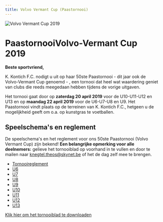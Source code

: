 ```yaml
---
title: Volvo Vermant Cup (Paastornooi)
---
```

<img src="https://www.link2fleet.be/wp-content/uploads/2018/04/Logo-Vermant-Groep.png" style="max-width: 100%; height: auto;" alt="Volvo Vermant Cup 2019" />
<h1>Paastornooi<span>Volvo-Vermant Cup 2019</h1>
<p><strong>Beste sportvriend,</strong></p>
<p>K. Kontich F.C. nodigt u uit op haar 50ste Paastornooi - dit jaar ook de Volvo-Vermant Cup genoemd - , een tornooi dat heel wat waardering geniet van clubs die reeds meegedaan hebben tijdens de vorige uitgaven.</p>
<p>
    Het tornooi gaat door op <strong>zaterdag 20 april 2019</strong> voor de U10-U11-U12 en U13 en op <strong>maandag 22 april 2019</strong> voor de U6-U7-U8 en U9. Het Paastornooi vindt plaats op de terreinen van K. Kontich F.C., hetgeen u de mogelijkheid geeft om o.a. op kunstgras te voetballen.
</p>
<div style="display: none;">
    <h2>Inschrijven</h2>
    <p>Er is nog één plaats vrij voor een U11 ploeg!</p>
    <p>
        <a href="https://kkontichfc.be/jeugd/paastornooi/inschrijven" title="Inschrijven paastornooi 2019" class="btn-block">Klik hier om in te schrijven</a></p>
    <p>Uiteraard zullen wij bij een inschrijving zelf aanwezig zijn op uw tornooi met 1 of meerdere ploegen.</p>
    <p>Met dank voor jullie belangstelling en eventuele inschrijving.
        <br><strong>Sportieve groeten namens het Jeugdbestuur van K. Kontich FC</strong>
    </p>
</div>
<h2>Speelschema's en reglement</h2>
<p>De speelschema's en het reglement voor ons 50ste Paastornooi (Volvo Vermant Cup) zijn bekend! <strong>Een belangrijke opmerking voor alle deelnemers:</strong> gelieve het tornooiblad op voorhand in te vullen en door te mailen naar <a href="mailto:knegtel.theos@skynet.be" title="knegtel.theos@skynet.be">knegtel.theos@skynet.be</a> of het de dag zelf mee te brengen.</strong>
</p>
<ul>
    <li><a href="http://kkontichfc.be/uploads/paastornooi/tornooireglement-2019.pdf" title="tornooireglement-2019">Tornooireglement</a></li>
    <li><a href="http://kkontichfc.be/uploads/paastornooi/U6.pdf" title="U6">U6</a></li>
    <li><a href="http://kkontichfc.be/uploads/paastornooi/U7.pdf" title="U7">U7</a></li>
    <li><a href="http://kkontichfc.be/uploads/paastornooi/U8.pdf" title="U8">U8</a></li>
    <li><a href="http://kkontichfc.be/uploads/paastornooi/U9.pdf" title="U9">U9</a></li>
    <li><a href="http://kkontichfc.be/uploads/paastornooi/U10.pdf" title="U10">U10</a></li>
    <li><a href="http://kkontichfc.be/uploads/paastornooi/U11.pdf" title="U11">U11</a></li>
    <li><a href="http://kkontichfc.be/uploads/paastornooi/U12.pdf" title="U12">U12</a></li>
    <li><a href="http://kkontichfc.be/uploads/paastornooi/U13.pdf" title="U13">U13</a></li>
</ul>
<p><a href="https://kkontichfc.be/uploads/paastornooi/VFV_Tornooiblad.doc" title="Tornooiblad" class="btn-block">Klik hier om het tornooiblad te downloaden</a></p>
</div>
</div>